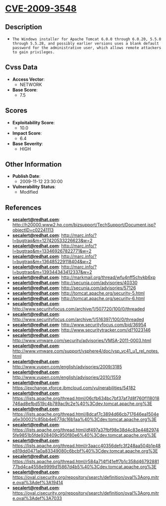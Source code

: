 
# [CVE-2009-3548](http://h20000.www2.hp.com/bizsupport/TechSupport/Document.jsp?objectID=c02241113)

## Description

- `The Windows installer for Apache Tomcat 6.0.0 through 6.0.20, 5.5.0 through 5.5.28, and possibly earlier versions uses a blank default password for the administrative user, which allows remote attackers to gain privileges.`

## Cvss Data

- **Access Vector**:
  - NETWORK
- **Base Score**:
  - 7.5

## Scores

- **Exploitability Score**:
  - 10.0
- **Impact Score**:
  - 6.4
- **Base Severity**:
  - HIGH

## Other Information

- **Publish Date**:
  - 2009-11-12 23:30:00
- **Vulnerability Status**:
  - Modified

## References

- **secalert@redhat.com**: http://h20000.www2.hp.com/bizsupport/TechSupport/Document.jsp?objectID=c02241113
- **secalert@redhat.com**: http://marc.info/?l=bugtraq&m=127420533226623&w=2
- **secalert@redhat.com**: http://marc.info/?l=bugtraq&m=133469267822771&w=2
- **secalert@redhat.com**: http://marc.info/?l=bugtraq&m=136485229118404&w=2
- **secalert@redhat.com**: http://marc.info/?l=bugtraq&m=139344343412337&w=2
- **secalert@redhat.com**: http://markmail.org/thread/wfu4nff5chvkb6xp
- **secalert@redhat.com**: http://secunia.com/advisories/40330
- **secalert@redhat.com**: http://secunia.com/advisories/57126
- **secalert@redhat.com**: http://tomcat.apache.org/security-5.html
- **secalert@redhat.com**: http://tomcat.apache.org/security-6.html
- **secalert@redhat.com**: http://www.securityfocus.com/archive/1/507720/100/0/threaded
- **secalert@redhat.com**: http://www.securityfocus.com/archive/1/516397/100/0/threaded
- **secalert@redhat.com**: http://www.securityfocus.com/bid/36954
- **secalert@redhat.com**: http://www.securitytracker.com/id?1023146
- **secalert@redhat.com**: http://www.vmware.com/security/advisories/VMSA-2011-0003.html
- **secalert@redhat.com**: http://www.vmware.com/support/vsphere4/doc/vsp_vc41_u1_rel_notes.html
- **secalert@redhat.com**: http://www.vupen.com/english/advisories/2009/3185
- **secalert@redhat.com**: http://www.vupen.com/english/advisories/2010/1559
- **secalert@redhat.com**: https://exchange.xforce.ibmcloud.com/vulnerabilities/54182
- **secalert@redhat.com**: https://lists.apache.org/thread.html/06cfb634bc7bf37af7d8f760f118018746ad8efbd519c4b789ac9c2e%40%3Cdev.tomcat.apache.org%3E
- **secalert@redhat.com**: https://lists.apache.org/thread.html/8dcaf7c3894d66cb717646ea1504ea6e300021c85bb4e677dc16b1aa%40%3Cdev.tomcat.apache.org%3E
- **secalert@redhat.com**: https://lists.apache.org/thread.html/df497a37fbf98e38d4c83e44829745fe9851b5fde928409c950f80e6%40%3Cdev.tomcat.apache.org%3E
- **secalert@redhat.com**: https://lists.apache.org/thread.html/r3aacc40356defc3f248aa504b1e48e819dd0471a0a83349080c6bcbf%40%3Cdev.tomcat.apache.org%3E
- **secalert@redhat.com**: https://lists.apache.org/thread.html/r584a714f141eff7b1c358d4679288177bd4ca4558e9999d15867d4b5%40%3Cdev.tomcat.apache.org%3E
- **secalert@redhat.com**: https://oval.cisecurity.org/repository/search/definition/oval%3Aorg.mitre.oval%3Adef%3A19414
- **secalert@redhat.com**: https://oval.cisecurity.org/repository/search/definition/oval%3Aorg.mitre.oval%3Adef%3A7033
